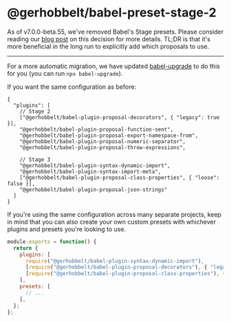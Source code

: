 # @gerhobbelt/babel-preset-stage-2

As of v7.0.0-beta.55, we've removed Babel's Stage presets. Please consider reading our [blog post](https://babeljs.io/blog/2018/07/27/removing-babels-stage-presets) on this decision for more details. TL;DR is that it's more beneficial in the long run to explicitly add which proposals to use.

---

For a more automatic migration, we have updated [babel-upgrade](https://github.com/babel/babel-upgrade) to do this for you (you can run `npx babel-upgrade`).

If you want the same configuration as before:

```jsonc
{
  "plugins": [
    // Stage 2
    ["@gerhobbelt/babel-plugin-proposal-decorators", { "legacy": true }],
    "@gerhobbelt/babel-plugin-proposal-function-sent",
    "@gerhobbelt/babel-plugin-proposal-export-namespace-from",
    "@gerhobbelt/babel-plugin-proposal-numeric-separator",
    "@gerhobbelt/babel-plugin-proposal-throw-expressions",

    // Stage 3
    "@gerhobbelt/babel-plugin-syntax-dynamic-import",
    "@gerhobbelt/babel-plugin-syntax-import-meta",
    ["@gerhobbelt/babel-plugin-proposal-class-properties", { "loose": false }],
    "@gerhobbelt/babel-plugin-proposal-json-strings"
  ]
}
```

If you're using the same configuration across many separate projects,
keep in mind that you can also create your own custom presets with
whichever plugins and presets you're looking to use.

```js
module.exports = function() {
  return {
    plugins: [
      require("@gerhobbelt/babel-plugin-syntax-dynamic-import"),
      [require("@gerhobbelt/babel-plugin-proposal-decorators"), { "legacy": true }],
      [require("@gerhobbelt/babel-plugin-proposal-class-properties"), { "loose": false }],
    ],
    presets: [
      // ...
    ],
  };
};
```

